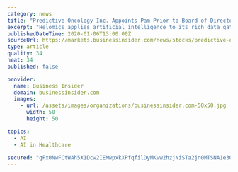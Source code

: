 ```yaml
---
category: news
title: "Predictive Oncology Inc. Appoints Pam Prior to Board of Directors"
excerpt: "Helomics applies artificial intelligence to its rich data gathered from patient tumors to both personalize ... by providing an evidence-based roadmap for therapy. In addition to its proprietary precision oncology platform, Helomics offers boutique CRO services that leverage its TruTumor™, patient-derived tumor models coupled to a wide range ..."
publishedDateTime: 2020-01-06T13:00:00Z
sourceUrl: https://markets.businessinsider.com/news/stocks/predictive-oncology-inc-appoints-pam-prior-to-board-of-directors-1028796181
type: article
quality: 34
heat: 34
published: false

provider:
  name: Business Insider
  domain: businessinsider.com
  images:
    - url: /assets/images/organizations/businessinsider.com-50x50.jpg
      width: 50
      height: 50

topics:
  - AI
  - AI in Healthcare

secured: "gFx0NwFCtWAh5X1Dcw2IEMwpxkXPfqfilDyMKvw2hzjNiSTa2jn0MTSNA1e301dpPCFmOs5PT4uFXrwPLMI2mNS0xtNmeT5S7IdG7ggx2G0yvTZkLLsnnBwxd7e+3yMBvHOpXjf57+L+FG91mtJUJnvZ1N3YyZ4rYhEoUROp5sa1g85xzRkJKa+Abk6jEAfc3KSnl+37w+ZlawASAhbXf7DOg7VwTx/646dvIzUHM/EBXNxaVMD/8ZeAhLlkbEXgBb+jUc8jpShoS9n7L1ztkw==;GZS2b2qdqrrf6GQ7sxIsFw=="
---
```


